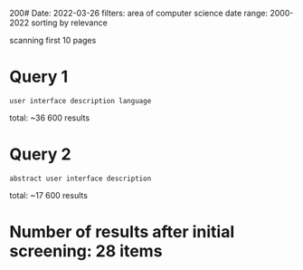 200# Date: 2022-03-26
filters: area of computer science
date range: 2000-2022
sorting by relevance

scanning first 10 pages

# Query 1
```
user interface description language
```

total: ~36 600 results

# Query 2
```
abstract user interface description
```

total: ~17 600 results

# Number of results after initial screening: 28 items